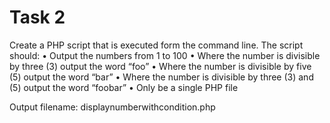 # Task 2 

Create a PHP script that is executed form the command line. The script should:
• Output the numbers from 1 to 100
• Where the number is divisible by three (3) output the word “foo”
• Where the number is divisible by five (5) output the word “bar”
• Where the number is divisible by three (3) and (5) output the word “foobar”
• Only be a single PHP file

Output filename:
displaynumberwithcondition.php

